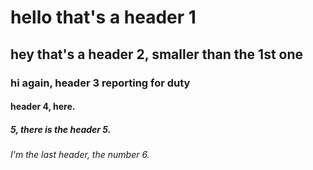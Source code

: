 # hello that's a header 1
## hey that's a header 2, smaller than the 1st one
### hi again, header 3 reporting for duty
#### header 4, here.
##### 5, there is the header 5.
###### I'm the last header, the number 6.
